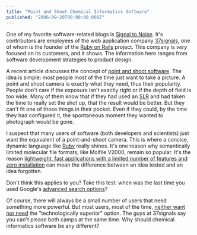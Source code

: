 ```yaml
---
title: "Point and Shoot Chemical Informatics Software"
published: "2006-09-20T00:00:00.000Z"
---
```


One of my favorite software-related blogs is <a href="http://37signals.com/svn/">Signal to Noise</a>. It's contributors are employees of the web application company <a href="http://37signals.com/">37signals</a>, one of whom is the founder of the <a href="http://www.rubyonrails.org/">Ruby on Rails</a> project. This company is <em>very</em> focused on its customers, and it shows. The information here ranges from software development strategies to product design.

A recent article discusses the concept of <a href="http://37signals.com/svn/archives2/point_and_shoot_software.php">point and shoot software</a>. The idea is simple: most people most of the time just want to take a picture. A point and shoot camera is exactly what they need, thus their popularity. People don't care if the exposure isn't exactly right or if the depth of field is too wide. Many of them know that if they had used an <a href="http://science.howstuffworks.com/camera.htm">SLR</a> and had taken the time to really set the shot up, that the result would be better. But they can't fit one of those things in their pocket. Even if they could, by the time they had configured it, the spontaneous moment they wanted to photograph would be gone.

I suspect that many users of software (both developers and scientists) just want the equivalent of a point-and-shoot camera. This is where a concise, dynamic language like <a href="http://www.ruby-lang.org/en/">Ruby</a> really shines. It's one reason why semantically limited molecular file formats, like Molfile V2000, remain so popular. It's the reason <a href="http://google.com">lightweight, fast applications with a limited number of features and zero installation</a> can mean the difference between an idea tested and an idea forgotten.

Don't think this applies to you? Take this test: when was the last time you used Google's <a href="http://www.google.com/advanced_search?hl=en">advanced search options</a>?

Of course, there will always be a small number of users that need something more powerful. But most users, most of the time, <a href="http://www.oreillynet.com/onlamp/blog/2004/04/why_mysql_grew_so_fast_news_fr.html">neither want nor need</a> the "technologically superior" option. The guys at 37signals say you can't please both camps at the same time. Why should chemical informatics software be any different?